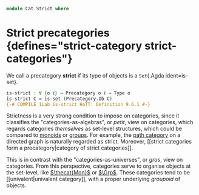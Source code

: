 <!--
```agda
open import Cat.Prelude
```
-->

```agda
module Cat.Strict where
```

# Strict precategories {defines="strict-category strict-categories"}

We call a precategory **strict** if its type of objects is a `Set`{.Agda
ident=is-set}.

```agda
is-strict : ∀ {o ℓ} → Precategory o ℓ → Type o
is-strict C = is-set (Precategory.Ob C)
{-# COMPILE 1Lab is-strict HoTT: Definition 9.6.1 #-}
```

Strictness is a very strong condition to impose on categories, since it
classifies the "categories-as-algebras", or _petit_, view on categories,
which regards categories _themselves_ as set-level structures, which
could be compared to [monoids] or [groups]. For example, the [path
category] on a directed graph is naturally regarded as strict. Moreover,
[[strict categories form a precategory|category of strict categories]].

[strcat]: Cat.Instances.StrictCat.html
[path category]: Cat.Instances.Free.html
[monoids]: Algebra.Monoid.html
[groups]: Algebra.Group.html

This is in contrast with the "categories-as-universes", or _gros_, view
on categories. From this perspective, categories serve to organise
objects at the set-level, like [$\thecat{Mon}$] or [$\Grp$]. These
categories tend to be [[univalent|univalent category]], with a proper
underlying _groupoid_ of objects.

[$\thecat{Mon}$]: Algebra.Monoid.Category.html
[$\Grp$]: Algebra.Group.Cat.Base.html
